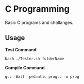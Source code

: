 # C Programming

Basic C programs and challanges.

## Usage  

 **Test Command**   
 
    bash ./Tester.sh folderName
 **Compile Command**   
 
    gcc -Wall -pedantic prog.c -o prog

